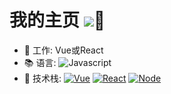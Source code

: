 # 我的主页  ![](https://southliu.github.io/)🌟

- 💼 工作: Vue或React
- 📚 语言:
  ![Javascript](https://img.shields.io/badge/-JavaScript-black?style=plastic&logo=javascript)
- 🔧 技术栈:
  [![Vue](https://img.shields.io/badge/vue-2.0~3.0+-green.svg?style=plastic)](https://cn.vuejs.org/)
  [![React](https://img.shields.io/badge/react-16.0+-blue.svg?style=plastic)](https://react.docschina.org/)
  [![Node](https://img.shields.io/badge/node-10.15.1~14.17.5-black.svg?style=plastic)](https://nodejs.org/en/)

<!-- [![SouthLiu's github stats](https://github-readme-stats.vercel.app/api?username=SouthLiu&show_icons=true)](https://github.com/SouthLiu) -->


